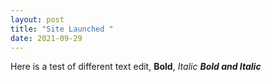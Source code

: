 ```yaml
---
layout: post
title: "Site Launched "
date: 2021-09-29
---
```


Here is a test of different text edit, **Bold**, *Italic* ***Bold and Italic***

